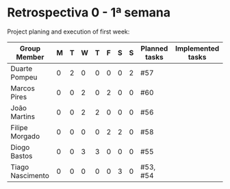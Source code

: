 # Retrospectiva 0 - 1ª semana #

Project planing and execution of first week:

| Group Member     | M  | T  | W  | T  | F  | S  | S  | Planned tasks| Implemented tasks|
|------------------|----|----|----|----|----|----|----|--------------|------------------|
| Duarte Pompeu    |  0 |  2 |  0 |  0 |  0 |  0 |  2 | #57          |                  |
| Marcos Pires     |  0 |  0 |  2 |  0 |  2 |  0 |  0 | #60          |                  |
| João Martins     |  0 |  0 |  2 |  2 |  0 |  0 |  0 | #56          |                  |
| Filipe Morgado   |  0 |  0 |  0 |  0 |  2 |  2 |  0 | #58          |                  |
| Diogo Bastos     |  0 |  0 |  3 |  3 |  0 |  0 |  0 | #55          |                  |
| Tiago Nascimento |  0 |  0 |  0 |  0 |  0 |  3 |  0 | #53, #54     |                  |
